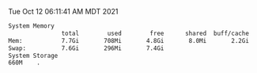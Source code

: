 Tue Oct 12 06:11:41 AM MDT 2021
```bash
System Memory
               total        used        free      shared  buff/cache   available
Mem:           7.7Gi       708Mi       4.8Gi       8.0Mi       2.2Gi       6.6Gi
Swap:          7.6Gi       296Mi       7.4Gi
System Storage
660M	.
```
```bash
